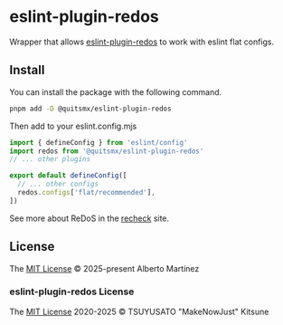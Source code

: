 # eslint-plugin-redos

Wrapper that allows [eslint-plugin-redos](https://www.npmjs.com/package/eslint-plugin-redos) to work with eslint flat configs.

## Install

You can install the package with the following command.

```bash
pnpm add -D @quitsmx/eslint-plugin-redos
```

Then add to your eslint.config.mjs

```js
import { defineConfig } from 'eslint/config'
import redos from '@quitsmx/eslint-plugin-redos'
// ... other plugins

export default defineConfig([
  // ... other configs
  redos.configs['flat/recommended'],
])
```

See more about ReDoS in the [recheck](https://makenowjust-labs.github.io/recheck/) site.

## License

The [MIT License](LICENCE)
© 2025-present Alberto Martínez

### eslint-plugin-redos License

The [MIT License](https://github.com/makenowjust-labs/recheck/blob/main/LICENSE)
2020-2025 © TSUYUSATO "MakeNowJust" Kitsune
